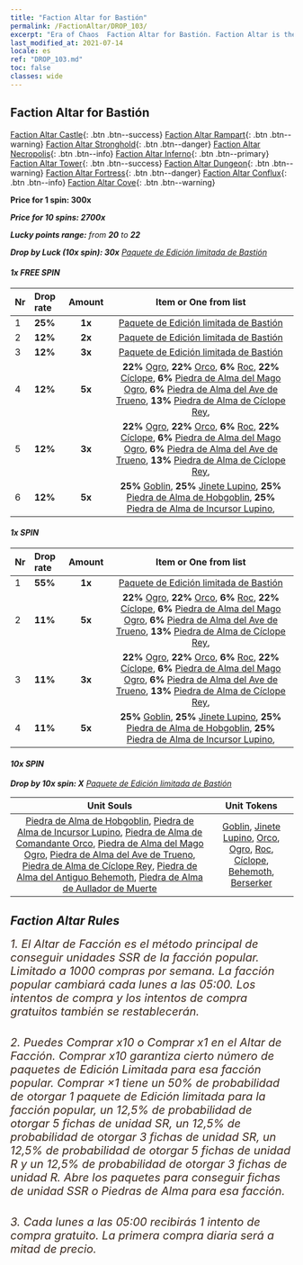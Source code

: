 ```yaml
---
title: "Faction Altar for Bastión"
permalink: /FactionAltar/DROP_103/
excerpt: "Era of Chaos  Faction Altar for Bastión. Faction Altar is the primary method for obtaining SSR units from the popular faction. Limited to 1,000 purchases each week. The popular faction changes at 05:00 every Monday. Purchase attempts and free purchase attempts will also reset then."
last_modified_at: 2021-07-14
locale: es
ref: "DROP_103.md"
toc: false
classes: wide
---
```


##  Faction Altar for **Bastión**

  [Faction Altar Castle](/es/FactionAltar/DROP_101/){: .btn .btn--success} [Faction Altar Rampart](/es/FactionAltar/DROP_102/){: .btn .btn--warning} [Faction Altar Stronghold](/es/FactionAltar/DROP_103/){: .btn .btn--danger} [Faction Altar Necropolis](/es/FactionAltar/DROP_104/){: .btn .btn--info} [Faction Altar Inferno](/es/FactionAltar/DROP_105/){: .btn .btn--primary} [Faction Altar Tower](/es/FactionAltar/DROP_106/){: .btn .btn--success} [Faction Altar Dungeon](/es/FactionAltar/DROP_107/){: .btn .btn--warning} [Faction Altar Fortress](/es/FactionAltar/DROP_108/){: .btn .btn--danger} [Faction Altar Conflux](/es/FactionAltar/DROP_109/){: .btn .btn--info} [Faction Altar Cove](/es/FactionAltar/DROP_112/){: .btn .btn--warning} 

  **Price for 1 spin: 300x** <i class="fas fa-gem"/>

  **Price for 10 spins: 2700x** <i class="fas fa-gem"/>

  **Lucky points range:** from **20** to **22**

  **Drop by Luck (10x spin): 30x** [Paquete de Edición limitada de Bastión](/ItemsES/con_2140/)

####  1x FREE SPIN 

  |    Nr    |  Drop rate  |  Amount   |   Item or One from list  |
  |:---------|:------------|:---------:|:------------------------:|
  | 1 | **25%** | **1x** | [Paquete de Edición limitada de Bastión](/ItemsES/con_2140/) |
  | 2 | **12%** | **2x** | [Paquete de Edición limitada de Bastión](/ItemsES/con_2140/) |
  | 3 | **12%** | **3x** | [Paquete de Edición limitada de Bastión](/ItemsES/con_2140/) |
  | 4 | **12%** | **5x** |  **22%** [Ogro](/ItemsES/unt_220/),  **22%** [Orco](/ItemsES/unt_219/),  **6%** [Roc](/ItemsES/unt_221/),  **22%** [Cíclope](/ItemsES/unt_222/),  **6%** [Piedra de Alma del Mago Ogro](/ItemsES/unt_308/),  **6%** [Piedra de Alma del Ave de Trueno](/ItemsES/unt_309/),  **13%** [Piedra de Alma de Cíclope Rey](/ItemsES/unt_310/),  |
  | 5 | **12%** | **3x** |  **22%** [Ogro](/ItemsES/unt_220/),  **22%** [Orco](/ItemsES/unt_219/),  **6%** [Roc](/ItemsES/unt_221/),  **22%** [Cíclope](/ItemsES/unt_222/),  **6%** [Piedra de Alma del Mago Ogro](/ItemsES/unt_308/),  **6%** [Piedra de Alma del Ave de Trueno](/ItemsES/unt_309/),  **13%** [Piedra de Alma de Cíclope Rey](/ItemsES/unt_310/),  |
  | 6 | **12%** | **5x** |  **25%** [Goblin](/ItemsES/unt_217/),  **25%** [Jinete Lupino](/ItemsES/unt_218/),  **25%** [Piedra de Alma de Hobgoblin](/ItemsES/unt_305/),  **25%** [Piedra de Alma de Incursor Lupino](/ItemsES/unt_306/),  |


####  1x SPIN 

  |    Nr    |  Drop rate  |  Amount   |   Item or One from list  |
  |:---------|:------------|:---------:|:------------------------:|
  | 1 | **55%** | **1x** | [Paquete de Edición limitada de Bastión](/ItemsES/con_2140/) |
  | 2 | **11%** | **5x** |  **22%** [Ogro](/ItemsES/unt_220/),  **22%** [Orco](/ItemsES/unt_219/),  **6%** [Roc](/ItemsES/unt_221/),  **22%** [Cíclope](/ItemsES/unt_222/),  **6%** [Piedra de Alma del Mago Ogro](/ItemsES/unt_308/),  **6%** [Piedra de Alma del Ave de Trueno](/ItemsES/unt_309/),  **13%** [Piedra de Alma de Cíclope Rey](/ItemsES/unt_310/),  |
  | 3 | **11%** | **3x** |  **22%** [Ogro](/ItemsES/unt_220/),  **22%** [Orco](/ItemsES/unt_219/),  **6%** [Roc](/ItemsES/unt_221/),  **22%** [Cíclope](/ItemsES/unt_222/),  **6%** [Piedra de Alma del Mago Ogro](/ItemsES/unt_308/),  **6%** [Piedra de Alma del Ave de Trueno](/ItemsES/unt_309/),  **13%** [Piedra de Alma de Cíclope Rey](/ItemsES/unt_310/),  |
  | 4 | **11%** | **5x** |  **25%** [Goblin](/ItemsES/unt_217/),  **25%** [Jinete Lupino](/ItemsES/unt_218/),  **25%** [Piedra de Alma de Hobgoblin](/ItemsES/unt_305/),  **25%** [Piedra de Alma de Incursor Lupino](/ItemsES/unt_306/),  |


####  10x SPIN 

  **Drop by 10x spin: X** [Paquete de Edición limitada de Bastión](/ItemsES/con_2140/)

  |    Unit Souls    |  Unit Tokens  |
  |:----------------:|:-------------:|
  | [Piedra de Alma de Hobgoblin](/ItemsES/unt_305/), [Piedra de Alma de Incursor Lupino](/ItemsES/unt_306/), [Piedra de Alma de Comandante Orco](/ItemsES/unt_307/), [Piedra de Alma del Mago Ogro](/ItemsES/unt_308/), [Piedra de Alma del Ave de Trueno](/ItemsES/unt_309/), [Piedra de Alma de Cíclope Rey](/ItemsES/unt_310/), [Piedra de Alma del Antiguo Behemoth](/ItemsES/unt_311/), [Piedra de Alma de Aullador de Muerte](/ItemsES/unt_312/) | [Goblin](/ItemsES/unt_217/), [Jinete Lupino](/ItemsES/unt_218/), [Orco](/ItemsES/unt_219/), [Ogro](/ItemsES/unt_220/), [Roc](/ItemsES/unt_221/), [Cíclope](/ItemsES/unt_222/), [Behemoth](/ItemsES/unt_223/), [Berserker](/ItemsES/unt_224/) |



## Faction Altar Rules

  <span style="color: #3c2a1e;font-size:20px">1. El Altar de Facción es el método principal de conseguir unidades SSR de la facción popular. Limitado a 1000 compras por semana. La facción popular cambiará cada lunes a las 05:00. Los intentos de compra y los intentos de compra gratuitos también se restablecerán. </span><br/>

<br/>  <span style="color: #3c2a1e;font-size:20px">2. Puedes Comprar x10 o Comprar x1 en el Altar de Facción. Comprar x10 garantiza cierto número de paquetes de Edición Limitada para esa facción popular. Comprar ×1 tiene un 50% de probabilidad de otorgar 1 paquete de Edición limitada para la facción popular, un 12,5% de probabilidad de otorgar 5 fichas de unidad SR, un 12,5% de probabilidad de otorgar 3 fichas de unidad SR, un 12,5% de probabilidad de otorgar 5 fichas de unidad R y un 12,5% de probabilidad de otorgar 3 fichas de unidad R. Abre los paquetes para conseguir fichas de unidad SSR o Piedras de Alma para esa facción.</span>

<br/>  <span style="color: #3c2a1e;font-size:20px">3. Cada lunes a las 05:00 recibirás 1 intento de compra gratuito. La primera compra diaria será a mitad de precio.</span><br/>

<br/>